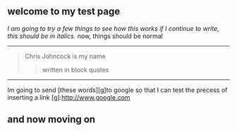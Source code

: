 ## welcome to my test page
*I am going to try a few things to see how this works
if I continue to write, this should be in italics.*
now, things should be normal
***
>Chris Johncock is my name
>>written in block quotes
---
Im going to send [these words][g]to google so that I can test the precess of inserting a link
[g]:http://www.google.com


and now moving on
----
